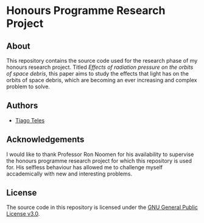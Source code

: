 # Honours Programme Research Project

## About
This repository contains the source code used for the research phase of my honours research project. Titled *Effects of radiation pressure on the orbits of space debris*, this paper aims to study the effects that light has on the orbits of space debris, which are becoming an ever increasing and complex problem to solve.

## Authors
* [Tiago Teles](https://www.linkedin.com/in/tiago-moreira-da-fonte-fonseca-teles/)

## Acknowledgements
I would like to thank Professor Ron Noomen for his availability to supervise the honours programme research project for which this repository is used for. His selfless behaviour has allowed me to challenge myself accademically with new and interesting problems.

## License
The source code in this repository is licensed under the [GNU General Public License v3.0](https://www.gnu.org/licenses/gpl-3.0.en.html).
